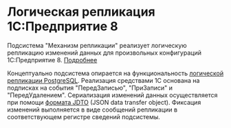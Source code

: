 # Логическая репликация 1С:Предприятие 8

Подсистема "Механизм репликации" реализует логическую репликацию изменений данных для произвольных конфигураций 1С:Предприятие 8. [Подробнее](https://zhichkin.github.io/1c-logical-replication/)

Концептуально подсистема опирается на функциональность [логической репликации PostgreSQL](https://postgrespro.ru/docs/postgresql/current/logical-replication). Реализация средствами 1С основана на подписках на события "ПередЗаписью", "ПриЗаписи" и "ПередУдалением". Сериализация изменений данных осуществляется при помощи [формата JDTO](https://zhichkin.github.io/1c-logical-replication/jdto/) (JSON data transfer object). Фиксация изменений выполняется в виде сообщений репликации в соответствующем регистре сведений подсистемы.
